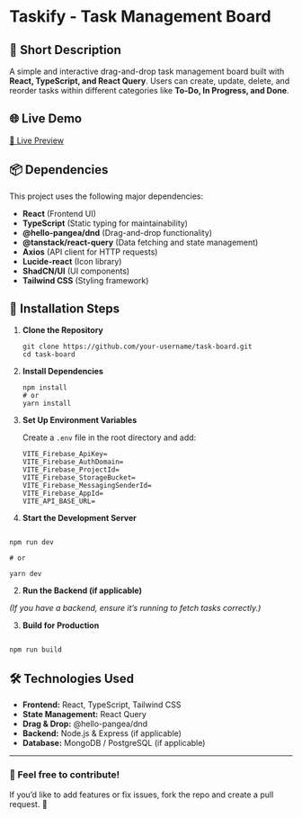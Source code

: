 # **Taskify - Task Management Board**

## 🚀 Short Description

A simple and interactive drag-and-drop task management board built with **React, TypeScript, and React Query**. Users can create, update, delete, and reorder tasks within different categories like **To-Do, In Progress, and Done**.

## 🌐 Live Demo

[🔗 Live Preview](https://taskify-fahim047.vercel.app/)

## 📦 Dependencies

This project uses the following major dependencies:

- **React** (Frontend UI)
- **TypeScript** (Static typing for maintainability)
- **@hello-pangea/dnd** (Drag-and-drop functionality)
- **@tanstack/react-query** (Data fetching and state management)
- **Axios** (API client for HTTP requests)
- **Lucide-react** (Icon library)
- **ShadCN/UI** (UI components)
- **Tailwind CSS** (Styling framework)

## 🔧 Installation Steps

1. **Clone the Repository**

   ```
   git clone https://github.com/your-username/task-board.git
   cd task-board

   ```

2. **Install Dependencies**

   ```
   npm install
   # or
   yarn install

   ```

3. **Set Up Environment Variables**

   Create a `.env` file in the root directory and add:

   ```
   VITE_Firebase_ApiKey=
   VITE_Firebase_AuthDomain=
   VITE_Firebase_ProjectId=
   VITE_Firebase_StorageBucket=
   VITE_Firebase_MessagingSenderId=
   VITE_Firebase_AppId=
   VITE_API_BASE_URL=
   ```

4. **Start the Development Server**

```

npm run dev

# or

yarn dev

```

2. **Run the Backend (if applicable)**

_(If you have a backend, ensure it’s running to fetch tasks correctly.)_

3. **Build for Production**

```

npm run build

```

## 🛠 Technologies Used

- **Frontend:** React, TypeScript, Tailwind CSS
- **State Management:** React Query
- **Drag & Drop:** @hello-pangea/dnd
- **Backend:** Node.js & Express (if applicable)
- **Database:** MongoDB / PostgreSQL (if applicable)

---

### 📝 Feel free to contribute!

If you’d like to add features or fix issues, fork the repo and create a pull request. 🚀
